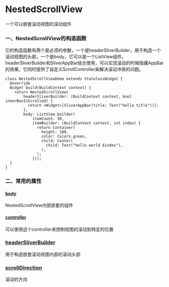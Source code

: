 ﻿

# NestedScrollView

一个可以嵌套滚动视图的滚动组件

### 一、NestedScrollView的构造函数
它的构造函数有两个是必须的参数，一个是headerSliverBuilder，用于构造一个滚动视图的头部，一个是body，它可以是一个ListView组件。headerSliverBuilder和SliverAppBar结合使用，可以实现滚动的时候隐藏AppBar的效果。它同时提供了自定义ScrollController来解决滚动冲突的问题。

```
class NestedScrollViewDemo extends StatelessWidget {
  @override
  Widget build(BuildContext context) {
    return NestedScrollView(
        headerSliverBuilder: (BuildContext context, bool innerBoxIsScrolled) {
          return <Widget>[SliverAppBar(title: Text("hello title"))];
        },
        body: ListView.builder(
            itemCount: 50,
            itemBuilder: (BuildContext context, int index) {
              return Container(
                height: 100,
                color: Colors.green,
                child: Center(
                  child: Text("hello world $index"),
                ),
              );
            }));
  }
}
```

### 二、常用的属性

#### [body](https://api.flutter.dev/flutter/widgets/NestedScrollView/body.html)
NestedScrollView内部嵌套的组件

#### [controller](https://api.flutter.dev/flutter/widgets/NestedScrollView/controller.html)
可以使用这个controller来控制视图的滚动到特定的位置

### [headerSliverBuilder](https://api.flutter.dev/flutter/widgets/NestedScrollView/headerSliverBuilder.html)
用于构造嵌套滚动视图内部的滚动头部

### [scrollDirection](https://api.flutter.dev/flutter/widgets/NestedScrollView/scrollDirection.html)
滚动的方向
